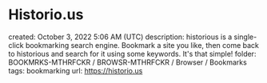# Historio.us

created: October 3, 2022 5:06 AM (UTC)
description: historious is a single-click bookmarking search engine. Bookmark a site you like, then come back to historious and search for it using some keywords. It's that simple!
folder: BOOKMRKS-MTHRFCKR / BROWSR-MTHRFCKR / Browser / Bookmarks
tags: bookmarking
url: https://historio.us